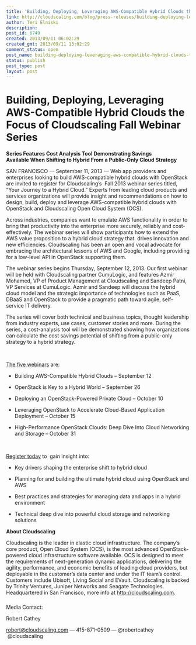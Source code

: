 ```yaml
---
title: 'Building, Deploying, Leveraging AWS-Compatible Hybrid Clouds the Focus of Cloudscaling Fall Webinar Series'
link: http://cloudscaling.com/blog/press-releases/building-deploying-leveraging-aws-compatible-hybrid-clouds-the-focus-of-cloudscaling-fall-webinar-series/
author: Teri Elniski
description: 
post_id: 6749
created: 2013/09/11 06:02:29
created_gmt: 2013/09/11 13:02:29
comment_status: open
post_name: building-deploying-leveraging-aws-compatible-hybrid-clouds-the-focus-of-cloudscaling-fall-webinar-series
status: publish
post_type: post
layout: post
---
```


# Building, Deploying, Leveraging AWS-Compatible Hybrid Clouds the Focus of Cloudscaling Fall Webinar Series

**Series Features Cost Analysis Tool Demonstrating Savings Available When Shifting to Hybrid From a Public-Only Cloud Strategy**

SAN FRANCISCO — September 11, 2013 — Web app providers and enterprises looking to build AWS-compatible hybrid clouds with OpenStack are invited to register for Cloudscaling’s  Fall 2013 webinar series titled, “Your Journey to a Hybrid Cloud.” Experts from leading cloud products and services organizations will provide insight and recommendations on how to design, build, deploy and leverage AWS-compatible hybrid clouds with OpenStack and Cloudscaling Open Cloud System (OCS).

Across industries, companies want to emulate AWS functionality in order to bring that productivity into the enterprise more securely, reliably and cost-effectively. The webinar series will show participants how to extend the AWS value proposition to a hybrid cloud strategy that  drives innovation and new efficiencies. Cloudscaling has been an open and vocal advocate for embracing the architectural lessons of AWS and Google, including providing for a low-level API in OpenStack supporting them.

The webinar series begins Thursday, September 12, 2013. Our first webinar will be held with Cloudscaling partner CumuLogic, and features Azmir Mohamed, VP of Product Management at Cloudscaling and Sandeep Patni, VP Services at CumuLogic. Azmir and Sandeep will discuss the hybrid cloud model and the strategic importance of technologies such as PaaS, DBaaS and OpenStack to provide a pragmatic path toward agile, self-service IT delivery.

The series will cover both technical and business topics, thought leadership from industry experts, use cases, customer stories and more. During the series, a cost-analysis tool will be demonstrated showing how organizations can calculate the cost savings potential of shifting from a public-only strategy to a hybrid strategy.

 

[The five webinars](http://go.cloudscaling.com/cloudscaling-fall-2013-webinar-series) are:

  * Building AWS-Compatible Hybrid Clouds – September 12

  * OpenStack is Key to a Hybrid World – September 26

  * Deploying an OpenStack-Powered Private Cloud – October 10

  * Leveraging OpenStack to Accelerate Cloud-Based Application Deployment – October 15

  * High-Performance OpenStack Clouds: Deep Dive Into Cloud Networking and Storage – October 31

 

[Register today](http://go.cloudscaling.com/cloudscaling-fall-2013-webinar-series) to  gain insight into:

  * Key drivers shaping the enterprise shift to hybrid cloud

  * Planning for and building the ultimate hybrid cloud using OpenStack and AWS

  * Best practices and strategies for managing data and apps in a hybrid environment

  * Technical deep dive into powerful cloud storage and networking solutions

**About Cloudscaling**

Cloudscaling is the leader in elastic cloud infrastructure. The company’s core product, Open Cloud System (OCS), is the most advanced OpenStack-powered cloud infrastructure software available. OCS is designed to meet the requirements of next-generation dynamic applications, delivering the agility, performance, and economic benefits of leading cloud providers, but deployable in the customer’s data center and under the IT team’s control. Customers include Ubisoft, Living Social and EVault. Cloudscaling is backed by Trinity Ventures, Juniper Networks and Seagate Technologies. Headquartered in San Francisco, more info at <http://cloudscaling.com>. 

###

Media Contact:

Robert Cathey

[robert@cloudscaling.com](mailto:robert@cloudscaling.com) — 415-871-0509 — @robertcathey  @cloudscaling